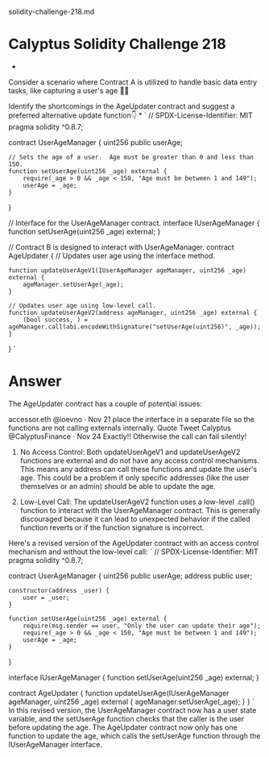 solidity-challenge-218.md

# Calyptus Solidity Challenge 218

*
Consider a scenario where Contract A is utilized to handle basic data entry tasks, like capturing a user's age 👨‍💻

Identify the shortcomings in the AgeUpdater contract and suggest a preferred alternative update function👇
*
`
// SPDX-License-Identifier: MIT
pragma solidity ^0.8.7;

contract UserAgeManager {
    uint256 public userAge;

    // Sets the age of a user.  Age must be greater than 0 and less than 150.
    function setUserAge(uint256 _age) external {
        require(_age > 0 && _age < 150, "Age must be between 1 and 149");
        userAge = _age;
    }
}

// Interface for the UserAgeManager contract. 
interface IUserAgeManager {
    function setUserAge(uint256 _age) external;
}

// Contract B is designed to interact with UserAgeManager.
contract AgeUpdater {
    // Updates user age using the interface method. 

    function updateUserAgeV1(IUserAgeManager ageManager, uint256 _age) external {
        ageManager.setUserAge(_age);
    }

    // Updates user age using low-level call. 
    function updateUserAgeV2(address ageManager, uint256 _age) external {
        (bool success, ) = ageManager.call(abi.encodeWithSignature("setUserAge(uint256)", _age));
    }
}
`
# Answer
The AgeUpdater contract has a couple of potential issues:

accessor.eth
@ioevno
·
Nov 21
place the interface in a separate file so the functions are not calling externals internally.
Quote Tweet
Calyptus
@CalyptusFinance
· Nov 24
Exactly!! Otherwise the call can fail silently!

1. No Access Control: Both updateUserAgeV1 and updateUserAgeV2 functions are external and do not have any access control mechanisms. This means any address can call these functions and update the user's age. This could be a problem if only specific addresses (like the user themselves or an admin) should be able to update the age.

2. Low-Level Call: The updateUserAgeV2 function uses a low-level .call() function to interact with the UserAgeManager contract. This is generally discouraged because it can lead to unexpected behavior if the called function reverts or if the function signature is incorrect.

Here's a revised version of the AgeUpdater contract with an access control mechanism and without the low-level call:
`
// SPDX-License-Identifier: MIT
pragma solidity ^0.8.7;

contract UserAgeManager {
    uint256 public userAge;
    address public user;

    constructor(address _user) {
        user = _user;
    }

    function setUserAge(uint256 _age) external {
        require(msg.sender == user, "Only the user can update their age");
        require(_age > 0 && _age < 150, "Age must be between 1 and 149");
        userAge = _age;
    }
}

interface IUserAgeManager {
    function setUserAge(uint256 _age) external;
}

contract AgeUpdater {
    function updateUserAge(IUserAgeManager ageManager, uint256 _age) external {
        ageManager.setUserAge(_age);
    }
}
`
In this revised version, the UserAgeManager contract now has a user state variable, and the setUserAge function checks that the caller is the user before updating the age. The AgeUpdater contract now only has one function to update the age, which calls the setUserAge function through the IUserAgeManager interface.
